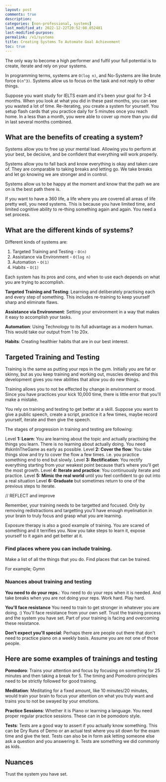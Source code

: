 ```yaml
---
layout: post
comments: true
description: 
categories: [non-professional, systems]
last_modified_at: 2022-12-22T20:52:08.052481
last-modified-purpose:
permalink: /v1/systems
title: Creating Systems To Automate Goal Achievement
toc: true
---
```


The only way to become a high performer and fulfil your full potential is to create, iterate and rely on your systems.

In programming terms, systems are `O(log n)`, and No-Systems are like brute force `O(n^3)`. Systems allow us to focus on the task and not reply to other things.

Suppose you want study for IELTS exam and it's been your goal for 3-4 months. When you look at what you did in these past months, you can see you wasted a lot of time. Re-iterating, you create a system for yourself. You setup flash cards that you practice daily for 5 minutes once you reach home. In a less than a month, you were able to cover up more than you did in last several months combined.

## What are the benefits of creating a system?

Systems allow you to free up your mental load. Allowing you to perform at your best, be decisive, and be confident that everything will work properly.

Systems allow you to fall back and know everything is okay and taken care of. They are comparable to taking breaks and letting go. We take breaks and let go knowing we are stronger and in control.

Systems allow us to be happy at the moment and know that the path we are on is the best path there is.

If you want to have a 360 life, a life where you are covered all areas of life pretty well, you need systems. This is because you have limited time, and limited cognitive ability to re-thing something again and again. You need a set process.

## What are the different kinds of systems?

Different kinds of systems are:

1. Targeted Training and Testing - `O(n)`
2. Assistance via Environment - `O(log n)`
3. Automation - `O(1)`
4. Habits - `O(1)`

Each system has its pros and cons, and when to use each depends on what you are trying to accomplish.

**Targeted Training and Testing**: Learning and deliberately practising each and every step of something. This includes re-training to keep yourself sharp and eliminate flaws.

**Assistance via Environment**: Setting your environment in a way that makes it easy to accomplish your tasks.

**Automation**: Using Technology to its full advantage as a modern human. This would take our output from 1 to 20x.

**Habits**: Creating healthier habits that are in our best interest.

## Targeted Training and Testing

Training is the same as putting your reps in the gym. Initially you are fat or skinny, but as you keep training and working out, muscles develop and this development gives you new abilities that allow you do new things.

Training allows you to not be effected by change in environment or mood. Since you have practices your kick 10,000 time, there is little error that you'll make a mistake.

You rely on training and testing to get better at a skill. Suppose you want to give a public speech, create a script, practice it a few times, maybe record yourself, iterate and then give the speech.

The stages of progression in training and testing are following:

Level **1: Learn**: You are learning about the topic and actually practising the things you learn. There is no learning about actually doing. You need #skinInTheGame as early as possible.
Level **2: Cover the flow**: You take things slow and try to cover the flow a few times. i.e. you practice something end to end but slowly.
Level **3: Rectification**: You rectify everything starting from your weakest point because that’s where you’ll get the most growth.
Level **4: Iterate and practice**: You continuously iterate and practice.
Level **5: Mimic the real world** until you feel confident to go out into a real situation
Level **6: Graduate** but sometimes return to one of the previous steps to iterate.

// REFLECT and improve


Remember, your training needs to be targetted and focused. Only by removing redistractions and targetting you'll have enough myelination in your brain to truly focus and grasp what you are learning.

Exposure therapy is also a good example of training. You are scared of something and it terrifies you. Now you take steps to learn it, expose yourself to it again and get better at it.

### Find places where you can include training.

Make a list of all the things that you do. Find places that can be trained.

For example; Gymn

### Nuances about training and testing

**You need to do your reps.**: You need to do your reps when it is needed. And take breaks when you are not doing your reps. Work hard. Play hard.

**You'll face resistance** You need to train to get stronger in whatever you are doing. :) You'll face resistance from your own self. Trust the training process and the system you have set. Part of your training is facing and overcoming these resistance.

**Don't expect you'll special**: Perhaps there are people out there that don't need to practice piano on a weekly basis. Assume you are not one of those people.

## Here are some examples of trainings and testing

**Pomodoro**: Trains your attention and focus by focusing on something for 25 minutes and then taking a break for 5. The timing and Pomodoro principles need to be strictly followed for good training.

**Meditation**: Meditating for a fixed amount, like 10 minutes/20 minutes, would train your brain to focus your attention on what you truly want and trains you to not be swayed by your emotions.

**Practice Sessions**: Whether it is Piano or learning a language. You need proper regular practice sessions. These can in be pomodoro style.

**Tests**: Tests are a good way to assert if you actually know something. This can be Dry Runs of Demo or an actual test where you sit down for the exam time and give the test. Tests can also be in form ask letting someone else ask a question and you answering it. Tests are something we did commonly as kids.

## Nuances

Trust the system you have set.